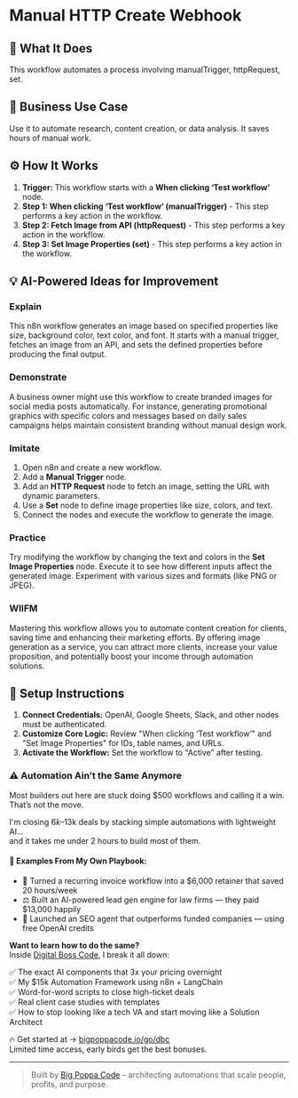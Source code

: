 # Manual HTTP Create Webhook

## 🚀 What It Does
This workflow automates a process involving manualTrigger, httpRequest, set.

## 💼 Business Use Case
Use it to automate research, content creation, or data analysis. It saves hours of manual work.

## ⚙️ How It Works
1.  **Trigger:** This workflow starts with a **When clicking ‘Test workflow’** node.
2. **Step 1: When clicking ‘Test workflow’ (manualTrigger)** - This step performs a key action in the workflow.
3. **Step 2: Fetch Image from API (httpRequest)** - This step performs a key action in the workflow.
4. **Step 3: Set Image Properties (set)** - This step performs a key action in the workflow.

## 💡 AI-Powered Ideas for Improvement
### Explain
This n8n workflow generates an image based on specified properties like size, background color, text color, and font. It starts with a manual trigger, fetches an image from an API, and sets the defined properties before producing the final output.

### Demonstrate
A business owner might use this workflow to create branded images for social media posts automatically. For instance, generating promotional graphics with specific colors and messages based on daily sales campaigns helps maintain consistent branding without manual design work.

### Imitate
1. Open n8n and create a new workflow.
2. Add a **Manual Trigger** node.
3. Add an **HTTP Request** node to fetch an image, setting the URL with dynamic parameters.
4. Use a **Set** node to define image properties like size, colors, and text.
5. Connect the nodes and execute the workflow to generate the image.

### Practice
Try modifying the workflow by changing the text and colors in the **Set Image Properties** node. Execute it to see how different inputs affect the generated image. Experiment with various sizes and formats (like PNG or JPEG).

### WIIFM
Mastering this workflow allows you to automate content creation for clients, saving time and enhancing their marketing efforts. By offering image generation as a service, you can attract more clients, increase your value proposition, and potentially boost your income through automation solutions.

## 🔧 Setup Instructions
1. **Connect Credentials:** OpenAI, Google Sheets, Slack, and other nodes must be authenticated.
2. **Customize Core Logic:** Review "When clicking ‘Test workflow’" and "Set Image Properties" for IDs, table names, and URLs.
3. **Activate the Workflow:** Set the workflow to "Active" after testing.

### ⚠️ Automation Ain’t the Same Anymore

Most builders out here are stuck doing $500 workflows and calling it a win.  
That’s not the move.  

I'm closing $6k–$13k deals by stacking simple automations with lightweight AI...  
and it takes me under 2 hours to build most of them.

#### 🧠 Examples From My Own Playbook:
- 🔁 Turned a recurring invoice workflow into a $6,000 retainer that saved 20 hours/week  
- ⚖️ Built an AI-powered lead gen engine for law firms — they paid $13,000 happily  
- 🚀 Launched an SEO agent that outperforms funded companies — using free OpenAI credits  

**Want to learn how to do the same?**  
Inside [Digital Boss Code](https://bigpoppacode.io/go/dbc), I break it all down:

✅ The exact AI components that 3x your pricing overnight  
✅ My $15k Automation Framework using n8n + LangChain  
✅ Word-for-word scripts to close high-ticket deals  
✅ Real client case studies with templates  
✅ How to stop looking like a tech VA and start moving like a Solution Architect  

🔥 Get started at → [bigpoppacode.io/go/dbc](https://bigpoppacode.io/go/dbc)  
Limited time access, early birds get the best bonuses.

---
> Built by [Big Poppa Code](https://bigpoppacode.io) – architecting automations that scale people, profits, and purpose.
